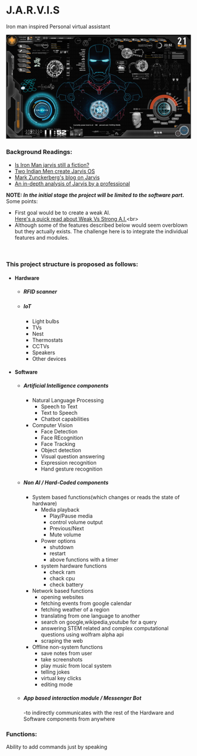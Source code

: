 # J.A.R.V.I.S<br>
Iron man inspired Personal virtual assistant

![jarvis](./assets/images/jarvis.jpg)

### Background Readings:
- [Is Iron Man jarvis still a fiction?]("https://medium.com/@froger_mcs/iron-mans-jarvis-is-it-still-a-fiction-972c337294de")
- [Two Indian Men create Jarvis OS]("https://www.indianweb2.com/2014/07/28/two-indians-made-iron-mans-jarvis-ai-reality/")
- [Mark Zunckerberg's blog on Jarvis]("https://www.facebook.com/notes/mark-zuckerberg/building-jarvis/10103347273888091/?pnref=story")
- [An in-depth analysis of Jarvis by a professional]("https://www.linkedin.com/pulse/how-studying-ai-ruins-marvel-movies-you-tony-starks-jarvis-feroli/")

__NOTE:  _In the initial stage the project will be limited to the software part_.__
Some points:
- First goal would be to create a weak AI.<br>
[Here's a quick read about Weak Vs Strong A.I.]("https://e3zine.com/strong-artificial-intelligence/")<br>
- Although some of the features described below would seem overblown but they actually exists. The challenge here is to integrate the individual features and modules.
<br>

### This project structure is proposed as follows:
  - #### Hardware
    - ##### RFID scanner
    - ##### IoT
      - Light bulbs
      - TVs
      - Nest
      - Thermostats
      - CCTVs
      - Speakers
      - Other devices
  - #### Software
    - ##### Artificial Intelligence components
      - Natural Language Processing
        - Speech to Text
        - Text to Speech
        - Chatbot capabilities
      - Computer Vision
        - Face Detection
        - Face REcognition
        - Face Tracking
        - Object detection
        - Visual question answering
        - Expression recognition
        - Hand gesture recognition
    - ##### Non AI / Hard-Coded components
      - System based functions(which changes or reads the state of hardware)
        - Media playback
          - Play/Pause media
          - control volume output
          - Previous/Next 
          - Mute volume
        - Power options
          - shutdown
          - restart
          - above functions with a timer
        - system hardware functions
          - check ram
          - chack cpu
          - check battery
      - Network based functions
        - opening websites
        - fetching events from google calendar
        - fetching weather of a region
        - translating from one language to another
        - search on google,wikipedia,youtube for a query
        - answering STEM related and complex computational questions using wolfram alpha api
        - scraping the web
      - Offline non-system functions
        - save notes from user
        - take screenshots
        - play music from local system
        - telling jokes
        - virtual key clicks
        - editing mode

    - ##### App based interaction module / Messenger Bot
      -to indirectly communicates with the rest of the Hardware and Software components from anywhere
### Functions:
Ability to add commands just by speaking

